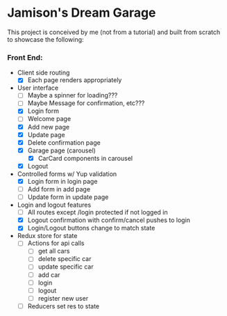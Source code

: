 
# Jamison's Dream Garage

This project is conceived by me (not from a tutorial) and built from scratch to showcase the following:

### Front End:
- Client side routing
    - [x] Each page renders appropriately
- User interface
    - [ ] Maybe a spinner for loading???
    - [ ] Maybe Message for confirmation, etc???
    - [x] Login form
    - [ ] Welcome page
    - [x] Add new page
    - [x] Update page
    - [x] Delete confirmation page
    - [x] Garage page (carousel)
        - [x] CarCard components in carousel
    - [x] Logout
- Controlled forms w/ Yup validation
    - [x] Login form in login page
    - [ ] Add form in add page
    - [ ] Update form in update page
- Login and logout features
    - [ ] All routes except /login protected if not logged in
    - [x] Logout confirmation with confirm/cancel pushes to login
    - [x] Login/Logout buttons change to match state
- Redux store for state
    - [ ] Actions for api calls
        - [ ] get all cars
        - [ ] delete specific car
        - [ ] update specific car
        - [ ] add car
        - [ ] login
        - [ ] logout
        - [ ] register new user
    - [ ] Reducers set res to state